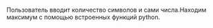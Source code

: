 Пользователь вводит количество символов и сами числа.Находим максимум с 
помощью встроенных функций python.
